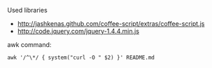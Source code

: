 Used libraries

* http://jashkenas.github.com/coffee-script/extras/coffee-script.js
* http://code.jquery.com/jquery-1.4.4.min.js

awk command:

    awk '/^\*/ { system("curl -O " $2) }' README.md
